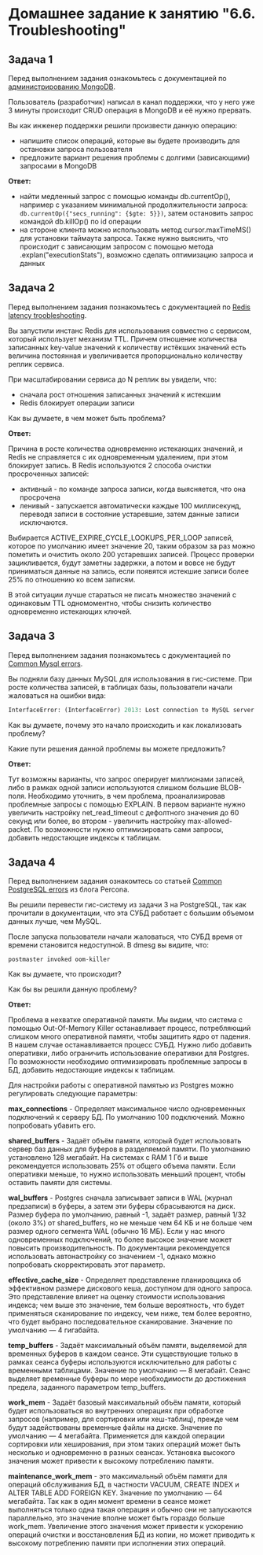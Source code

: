 # Домашнее задание к занятию "6.6. Troubleshooting"

## Задача 1

Перед выполнением задания ознакомьтесь с документацией по [администрированию MongoDB](https://docs.mongodb.com/manual/administration/).

Пользователь (разработчик) написал в канал поддержки, что у него уже 3 минуты происходит CRUD операция в MongoDB и её 
нужно прервать. 

Вы как инженер поддержки решили произвести данную операцию:
- напишите список операций, которые вы будете производить для остановки запроса пользователя
- предложите вариант решения проблемы с долгими (зависающими) запросами в MongoDB


**Ответ:**

- найти медленный запрос с помощью команды db.currentOp(), например с указанием минимальной продолжительности запроса:  `db.currentOp({"secs_running": {$gte: 5}})`, затем остановить запрос командой db.killOp() по id операции
- на стороне клиента можно использовать метод cursor.maxTimeMS() для установки таймаута запроса. Также нужно выяснить, что происходит с зависающим запросом с помощью метода .explan("executionStats"), возможно сделать оптимизацию запроса и данных

## Задача 2

Перед выполнением задания познакомьтесь с документацией по [Redis latency troobleshooting](https://redis.io/topics/latency).

Вы запустили инстанс Redis для использования совместно с сервисом, который использует механизм TTL. 
Причем отношение количества записанных key-value значений к количеству истёкших значений есть величина постоянная и
увеличивается пропорционально количеству реплик сервиса. 

При масштабировании сервиса до N реплик вы увидели, что:
- сначала рост отношения записанных значений к истекшим
- Redis блокирует операции записи

Как вы думаете, в чем может быть проблема?

**Ответ:**

Причина в росте количества одновременно истекающих значений, и Redis не справляется с их одновременным удалением, при этом блокирует запись. 
В Redis используются 2 способа очистки просроченных записей:
 - активный - по команде запроса записи, когда выясняется, что она просрочена
 - ленивый - запускается автоматически каждые 100 миллисекунд, переводя записи в состояние устаревшие, затем данные записи исключаются. 

Выбирается ACTIVE_EXPIRE_CYCLE_LOOKUPS_PER_LOOP записей, которое по умолчанию имеет значение 20, таким образом за раз можно пометить и очистить около 200 устаревших записей. Процесс проверки зацикливается, будут заметны задержки, а потом и вовсе не будут приниматься данные на запись, если появятся истекшие записи более 25% по отношению ко всем записям.

В этой ситуации лучше стараться не писать множество значений с одинаковым TTL одномоментно, чтобы снизить количество одновременно истекающих ключей.
 
## Задача 3

Перед выполнением задания познакомьтесь с документацией по [Common Mysql errors](https://dev.mysql.com/doc/refman/8.0/en/common-errors.html).

Вы подняли базу данных MySQL для использования в гис-системе. При росте количества записей, в таблицах базы,
пользователи начали жаловаться на ошибки вида:
```python
InterfaceError: (InterfaceError) 2013: Lost connection to MySQL server during query u'SELECT..... '
```

Как вы думаете, почему это начало происходить и как локализовать проблему?

Какие пути решения данной проблемы вы можете предложить?

**Ответ:**

Тут возможны варианты, что запрос оперирует миллионами записей, либо в рамках одной записи используются слишком большие BLOB-поля. Необходимо уточнить, в чем проблема, проанализировав проблемные запросы с помощью EXPLAIN. В первом варианте нужно увеличить настройку net_read_timeout с дефолтного значения до 60 секунд или более, во втором - увеличить настройку max-allowed-packet. По возможности нужно оптимизировать сами запросы, добавить недостающие индексы к таблицам. 

## Задача 4

Перед выполнением задания ознакомтесь со статьей [Common PostgreSQL errors](https://www.percona.com/blog/2020/06/05/10-common-postgresql-errors/) из блога Percona.

Вы решили перевести гис-систему из задачи 3 на PostgreSQL, так как прочитали в документации, что эта СУБД работает с 
большим объемом данных лучше, чем MySQL.

После запуска пользователи начали жаловаться, что СУБД время от времени становится недоступной. В dmesg вы видите, что:

`postmaster invoked oom-killer`

Как вы думаете, что происходит?

Как бы вы решили данную проблему?

**Ответ:**

Проблема в нехватке оперативной памяти. Мы видим, что система с помощью Out-Of-Memory Killer останавливает процесс, потребляющий слишком много оперативной памяти, чтобы защитить ядро от падения. В нашем случае останавливается процесс СУБД. Нужно либо добавить оперативки, либо ограничить использование оперативки для Postgres. По возможности необходимо оптимизировать проблемные запросы в БД, добавить недостающие индексы к таблицам.

Для настройки работы с оперативной памятью из Postgres можно регулировать следующие параметры:


**max_connections** - Определяет максимальное число одновременных подключений к серверу БД. По умолчанию 100 подключений. Можно попробовать убавить его.

**shared_buffers** - Задаёт объём памяти, который будет использовать сервер баз данных для буферов в разделяемой памяти. По умолчанию установлено 128 мегабайт. На системах с RAM 1 Гб и выше рекомендуется использовать 25% от общего объема памяти. Если оперативки меньше, то нужно использовать меньший процент, чтобы оставить памяти для системы.

**wal_buffers** - Postgres сначала записывает записи в WAL (журнал предзаписи) в буферы, а затем эти буферы сбрасываются на диск. Размер буфера по умолчанию, равный -1, задаёт размер, равный 1/32 (около 3%) от shared_buffers, но не меньше чем 64 КБ и не больше чем размер одного сегмента WAL (обычно 16 МБ). Если у нас много одновременных подключений, то более высокое значение может повысить производительность. По документации рекомендуется использовать автонастройку со значением -1, однако можно попробовать скорректировать этот параметр.


**effective_cache_size** - Определяет представление планировщика об эффективном размере дискового кеша, доступном для одного запроса. Это представление влияет на оценку стоимости использования индекса; чем выше это значение, тем больше вероятность, что будет применяться сканирование по индексу, чем ниже, тем более вероятно, что будет выбрано последовательное сканирование.  Значение по умолчанию — 4 гигабайта.

 **temp_buffers** - Задаёт максимальный объём памяти, выделяемой для временных буферов в каждом сеансе. Эти существующие только в рамках сеанса буферы используются исключительно для работы с временными таблицами. Значение по умолчанию — 8 мегабайт. Сеанс выделяет временные буферы по мере необходимости до достижения предела, заданного параметром temp_buffers. 

**work_mem** - Задаёт базовый максимальный объём памяти, который будет использоваться во внутренних операциях при обработке запросов (например, для сортировки или хеш-таблиц), прежде чем будут задействованы временные файлы на диске. Значение по умолчанию — 4 мегабайта. Применяется для каждой операции сортировки или хеширования, при этом таких операций может быть несколько и одновременно в разных сеансах. Установка высокого значения может привести к высокому потреблению памяти.

**maintenance_work_mem** - это максимальный объём памяти для операций обслуживания БД, в частности VACUUM, CREATE INDEX и ALTER TABLE ADD FOREIGN KEY.  Значение по умолчанию — 64 мегабайта. Так как в один момент времени в сеансе может выполняться только одна такая операция и обычно они не запускаются параллельно, это значение вполне может быть гораздо больше work_mem. Увеличение этого значения может привести к ускорению операций очистки и восстановления БД из копии, но может приводить к высокому потреблению памяти при исполнении этих операций.